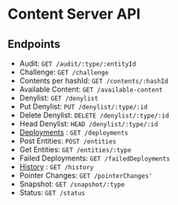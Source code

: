 # Content Server API

## Endpoints

* Audit: `GET /audit/:type/:entityId`
* Challenge: `GET /challenge`
* Contents per hashId: `GET /contents/:hashId`
* Available Content: `GET /available-content`
* Denylist: `GET /denylist`
* Put Denylist: `PUT /denylist/:type/:id`
* Delete Denylist: `DELETE /denylist/:type/:id`
* Head Denylist: `HEAD /denylist/:type/:id`
* [Deployments](deployments/get.md) : `GET /deployments`
* Post Entities: `POST /entities`
* Get Entities: `GET /entities/:type`
* Failed Deployments: `GET /failedDeployments`
* [History](history/get.md) : `GET /history`
* Pointer Changes: `GET /pointerChanges'`
* Snapshot: `GET /snapshot/:type`
* Status: `GET /status`


<!-- Documentation template obtained from https://github.com/jamescooke/restapidocs -->
